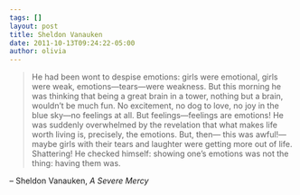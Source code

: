 ```yaml
---
tags: []
layout: post
title: Sheldon Vanauken
date: 2011-10-13T09:24:22-05:00
author: olivia
---
```


> He had been wont to despise emotions: girls were emotional, girls were weak, emotions—tears—were weakness. But this morning he was thinking that being a great brain in a tower, nothing but a brain, wouldn’t be much fun. No excitement, no dog to love, no joy in the blue sky—no feelings at all. But feelings—feelings are emotions! He was suddenly overwhelmed by the revelation that what makes life worth living is, precisely, the emotions. But, then— this was awful!— maybe girls with their tears and laughter were getting more out of life. Shattering! He checked himself: showing one’s emotions was not the thing: having them was.

– Sheldon Vanauken, _A Severe Mercy_
